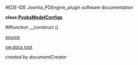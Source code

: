 #EDE-IDE Joomla_PDEngine_plugin
software documentation

**class:[PvoksModelConfigs](../PvoksModelConfigs.md)**



##function __construct () 


[source](../../../admin/models/configs.php)

[sw.docs root](../)

*created by documentCreator*

